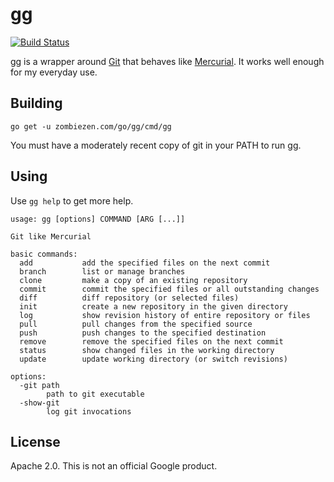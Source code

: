 # gg

[![Build Status](https://travis-ci.org/zombiezen/gg.svg?branch=master)][travis]

gg is a wrapper around [Git][] that behaves like [Mercurial][]. It works well enough for
my everyday use.

[Git]: https://git-scm.com/
[Mercurial]: https://www.mercurial-scm.org/
[travis]: https://travis-ci.org/zombiezen/gg

## Building

```
go get -u zombiezen.com/go/gg/cmd/gg
```

You must have a moderately recent copy of git in your PATH to run gg.

## Using

Use `gg help` to get more help.

```
usage: gg [options] COMMAND [ARG [...]]

Git like Mercurial

basic commands:
  add           add the specified files on the next commit
  branch        list or manage branches
  clone         make a copy of an existing repository
  commit        commit the specified files or all outstanding changes
  diff          diff repository (or selected files)
  init          create a new repository in the given directory
  log           show revision history of entire repository or files
  pull          pull changes from the specified source
  push          push changes to the specified destination
  remove        remove the specified files on the next commit
  status        show changed files in the working directory
  update        update working directory (or switch revisions)

options:
  -git path
    	path to git executable
  -show-git
    	log git invocations
```

## License

Apache 2.0. This is not an official Google product.
